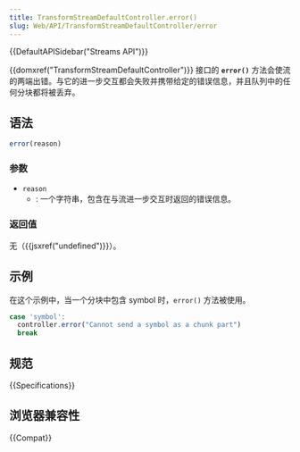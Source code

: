 ```yaml
---
title: TransformStreamDefaultController.error()
slug: Web/API/TransformStreamDefaultController/error
---
```


{{DefaultAPISidebar("Streams API")}}

{{domxref("TransformStreamDefaultController")}} 接口的  **`error()`** 方法会使流的两端出错。与它的进一步交互都会失败并携带给定的错误信息，并且队列中的任何分块都将被丢弃。

## 语法

```js
error(reason)
```

### 参数

- `reason`
  - : 一个字符串，包含在与流进一步交互时返回的错误信息。

### 返回值

无（{{jsxref("undefined")}}）。

## 示例

在这个示例中，当一个分块中包含 symbol 时，`error()` 方法被使用。

```js
case 'symbol':
  controller.error("Cannot send a symbol as a chunk part")
  break
```

## 规范

{{Specifications}}

## 浏览器兼容性

{{Compat}}
